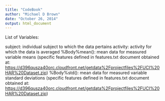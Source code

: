 ```yaml
---
title: "CodeBook"
author: "Michael D Brown"
date: "October 26, 2014"
output: html_document
---
```


List of Variables:

subject: individual subject to which the data pertains
activity: activity for which the data is averaged
%Body%mean(): mean data for measured variable means (specific features defined in features.txt document obtained at: https://d396qusza40orc.cloudfront.net/getdata%2Fprojectfiles%2FUCI%20HAR%20Dataset.zip)
%Body%std(): mean data for measured variable standard deviations (specific features defined in features.txt document obtained at: https://d396qusza40orc.cloudfront.net/getdata%2Fprojectfiles%2FUCI%20HAR%20Dataset.zip)
